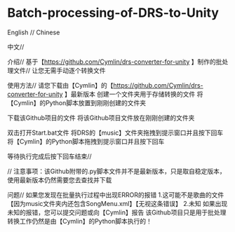 # Batch-processing-of-DRS-to-Unity

English // Chinese

中文//

介绍//
基于【https://github.com/Cymlin/drs-converter-for-unity  】制作的批处理文件//
让您无需手动逐个转换文件

使用方法//
请您下载由【Cymlin】的【https://github.com/Cymlin/drs-converter-for-unity  】最新版本
创建一个文件夹用于存储转换的文件
将【Cymlin】的Python脚本放置到刚刚创建的文件夹

下载该Github项目的文件
将该Github项目文件放在刚刚创建的文件夹

双击打开Start.bat文件
将DRS的【music】文件夹拖拽到提示窗口并且按下回车
将【Cymlin】的Python脚本拖拽到提示窗口并且按下回车

等待执行完成后按下回车结束//

//
注意事项：该Github附带的.py脚本文件并不是最新版本，只是取自稳定版本，使用最新版本仍然需要您去查找并下载

问题//
如果您发现在批量执行过程中出现ERROR的报错
1.这可能不是歌曲的文件【因为music文件夹内还包含SongMenu.xml】【无视这条错误】
2.未知
如果出现未知的报错，您可以提交问题或向【Cymlin】报告
该Github项目只是用于批处理
转换工作仍然是由【Cymlin】的Python脚本执行的！
